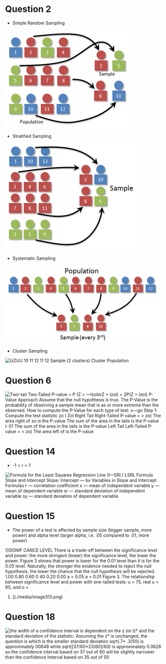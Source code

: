 # Question 2

  -  Simple Random Sampling

 ![0 eldwes u0Aelnd0d ](./media/image307.png)

  -  Stratified
 Sampling

 ![C:\\6432CA65\\FE01530B-89BD-4F8B-A3E1-55F12080AD12\_files\\image308.png](./media/image308.png)

  -  Systematic Sampling

 ![Population Sam ple (every 3r ) ](./media/image309.png)

  -  Cluster Sampling

 ![UZUU 10 11 12 11 12 Sample (2 clusters) Cluster Population
 ](./media/image310.png)

# Question 6

 ![Two-tail Two-Tailed P-value = P (Z < —IzolorZ \> Izol) = 2P(Z \>
 Izol) P-VaIue Approach Assume that the null hypothesis is true. The
 P-Value is the probability of observing a sample mean that is as or
 more extreme than the observed. How to compute the P-Value for each
 type of test: x—go Step 1: Compute the test statistic zo I Zol Right
 Tail Right-Tailed P-value = \> zo) The area right of zo is the P-value
 The sum of the area in the tails is the P-value l: 01 The sum of the
 area in the tails is the P-value Left Tail Left-Tailed P-value = <
 zo) The area left of is the P-value ](./media/image311.png)

# Question 14

  -  \-1 < r < 1

 ![Formula for the Least Squares Regression Line (I—SRI.) LSRL Formula
 Slope and Intercept Slope: Intercept — bx Variables in Slope and
 Intercept Formulas r — correlation coefficient x — mean of independent
 variable y — mean of dependent variable sr — standard deviation of
 independent variable sy — standard deviation of dependent variable
 ](./media/image312.png)

# Question 15

  -  The power of a test is affected by sample size (bigger sample,
     more power) and alpha level (larger alpha, i.e. .05 compared to
     .01, more power)

 ![SIGNIF CANCE LEVEL There is a trade-off between the significance
 level and power: the more stringent (lower) the significance level,
 the lower the power. Figure 3 shows that power is lower for the 0.01
 level than it is for the 0.05 level. Naturally, the stronger the
 evidence needed to reject the null hypothesis, the lower the chance
 that the null hypothesis will be rejected. 1.00 0.80 0.60 0 40 0.20
 0.00 a = 0.05 a = 0.01 Figure 3. The relationship between significance
 level and power with one-tailed tests: u = 75, real u = 80, and o =
 1.  ](./media/image313.png)

# Question 18

 ![the width of a confidence interval is dependent on the z (or t)\*
 and the standard deviation of the statistic. Assuming the z\* is
 unchanged, the question is which is the smaller standard deviation
 sqrt(.7\* .3/50) is approximately 00648 while
 sqrt(\[37/60\*23/60\]/60) is approximately 0.0628 so the confidence
 interval based on 37 out of 60 will be slightly narrower than the
 confidence Interval based on 35 out of 50 ](./media/image314.png)
